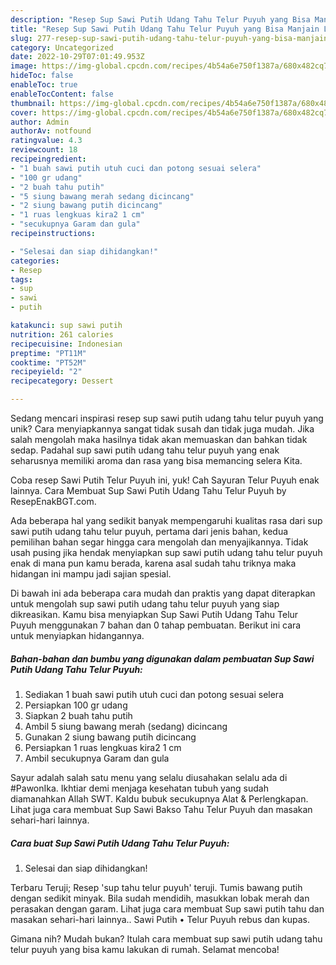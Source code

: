 ```yaml
---
description: "Resep Sup Sawi Putih Udang Tahu Telur Puyuh yang Bisa Manjain Lidah"
title: "Resep Sup Sawi Putih Udang Tahu Telur Puyuh yang Bisa Manjain Lidah"
slug: 277-resep-sup-sawi-putih-udang-tahu-telur-puyuh-yang-bisa-manjain-lidah
category: Uncategorized
date: 2022-10-29T07:01:49.953Z
image: https://img-global.cpcdn.com/recipes/4b54a6e750f1387a/680x482cq70/sup-sawi-putih-udang-tahu-telur-puyuh-foto-resep-utama.jpg
hideToc: false
enableToc: true
enableTocContent: false
thumbnail: https://img-global.cpcdn.com/recipes/4b54a6e750f1387a/680x482cq70/sup-sawi-putih-udang-tahu-telur-puyuh-foto-resep-utama.jpg
cover: https://img-global.cpcdn.com/recipes/4b54a6e750f1387a/680x482cq70/sup-sawi-putih-udang-tahu-telur-puyuh-foto-resep-utama.jpg
author: Admin
authorAv: notfound
ratingvalue: 4.3
reviewcount: 18
recipeingredient:
- "1 buah sawi putih utuh cuci dan potong sesuai selera"
- "100 gr udang"
- "2 buah tahu putih"
- "5 siung bawang merah sedang dicincang"
- "2 siung bawang putih dicincang"
- "1 ruas lengkuas kira2 1 cm"
- "secukupnya Garam dan gula"
recipeinstructions:

- "Selesai dan siap dihidangkan!"
categories:
- Resep
tags:
- sup
- sawi
- putih

katakunci: sup sawi putih 
nutrition: 261 calories
recipecuisine: Indonesian
preptime: "PT11M"
cooktime: "PT52M"
recipeyield: "2"
recipecategory: Dessert

---
```





Sedang mencari inspirasi resep sup sawi putih udang tahu telur puyuh yang unik? Cara menyiapkannya sangat tidak susah dan tidak juga mudah. Jika salah mengolah maka hasilnya tidak akan memuaskan dan bahkan tidak sedap. Padahal sup sawi putih udang tahu telur puyuh yang enak seharusnya memiliki aroma dan rasa yang bisa memancing selera Kita.





Coba resep Sawi Putih Telur Puyuh ini, yuk! Cah Sayuran Telur Puyuh enak lainnya. Cara Membuat Sup Sawi Putih Udang Tahu Telur Puyuh by ResepEnakBGT.com.

Ada beberapa hal yang sedikit banyak mempengaruhi kualitas rasa dari sup sawi putih udang tahu telur puyuh, pertama dari jenis bahan, kedua pemilihan bahan segar hingga cara mengolah dan menyajikannya. Tidak usah pusing jika hendak menyiapkan sup sawi putih udang tahu telur puyuh enak di mana pun kamu berada, karena asal sudah tahu triknya maka hidangan ini mampu jadi sajian spesial.






Di bawah ini ada beberapa cara mudah dan praktis yang dapat diterapkan untuk mengolah sup sawi putih udang tahu telur puyuh yang siap dikreasikan. Kamu bisa menyiapkan Sup Sawi Putih Udang Tahu Telur Puyuh menggunakan 7 bahan dan 0 tahap pembuatan. Berikut ini cara untuk menyiapkan hidangannya.

<!--inarticleads1-->

##### Bahan-bahan dan bumbu yang digunakan dalam pembuatan Sup Sawi Putih Udang Tahu Telur Puyuh:

1. Sediakan 1 buah sawi putih utuh cuci dan potong sesuai selera
1. Persiapkan 100 gr udang
1. Siapkan 2 buah tahu putih
1. Ambil 5 siung bawang merah (sedang) dicincang
1. Gunakan 2 siung bawang putih dicincang
1. Persiapkan 1 ruas lengkuas kira2 1 cm
1. Ambil secukupnya Garam dan gula


Sayur adalah salah satu menu yang selalu diusahakan selalu ada di #PawonIka. Ikhtiar demi menjaga kesehatan tubuh yang sudah diamanahkan Allah SWT. Kaldu bubuk secukupnya Alat &amp; Perlengkapan. Lihat juga cara membuat Sup Sawi Bakso Tahu Telur Puyuh dan masakan sehari-hari lainnya. 

<!--inarticleads2-->

##### Cara buat Sup Sawi Putih Udang Tahu Telur Puyuh:


1. Selesai dan siap dihidangkan!

Terbaru Teruji; Resep &#39;sup tahu telur puyuh&#39; teruji. Tumis bawang putih dengan sedikit minyak. Bila sudah mendidih, masukkan lobak merah dan perasakan dengan garam. Lihat juga cara membuat Sup sawi putih tahu dan masakan sehari-hari lainnya.. Sawi Putih • Telur Puyuh rebus dan kupas. 

Gimana nih? Mudah bukan? Itulah cara membuat sup sawi putih udang tahu telur puyuh yang bisa kamu lakukan di rumah. Selamat mencoba!
